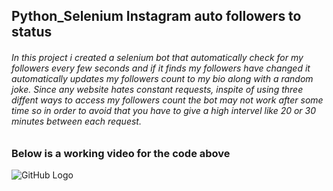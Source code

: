 ## Python_Selenium Instagram auto followers to status

###### In this project i created a selenium bot that automatically check for my followers every few seconds and if it finds my followers have changed it automatically updates my followers count to my bio along with a random joke. Since any website hates constant requests, inspite of using three diffent ways to access my followers count the bot may not work after some time so in order to avoid that you have to give a high intervel like 20 or 30 minutes between each request.

### Below is a working video for the code above
![GitHub Logo](https://github.com/prudhvireddym/Python_instagram_status_update_noOfFollowers/blob/master/Demo/Instagram_auto_update_bot.gif)
